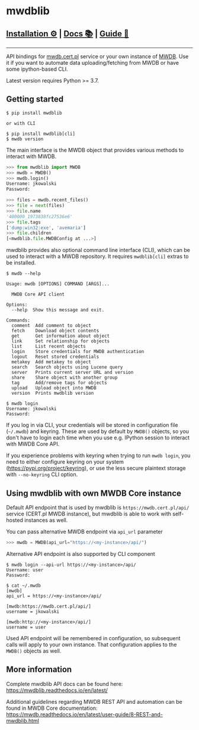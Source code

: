 # mwdblib

## [Installation ⚙️](#getting-started) | [Docs 📚](https://mwdblib.readthedocs.io/en/latest/) | [Guide 📕](https://mwdb.readthedocs.io/en/latest/user-guide/8-REST-and-mwdblib.html)

---

API bindings for [mwdb.cert.pl](https://mwdb.cert.pl) service or your own instance of [MWDB](https://github.com/CERT-Polska/mwdb-core).
Use it if you want to automate data uploading/fetching from MWDB or have some ipython-based CLI.

Latest version requires Python >= 3.7.

## Getting started

```console
$ pip install mwdblib

or with CLI

$ pip install mwdblib[cli]
$ mwdb version
```

The main interface is the MWDB object that provides various methods to interact with MWDB.

```python
>>> from mwdblib import MWDB
>>> mwdb = MWDB()
>>> mwdb.login()
Username: jkowalski
Password:

>>> files = mwdb.recent_files()
>>> file = next(files)
>>> file.name
'400000_1973838fc27536e6'
>>> file.tags
['dump:win32:exe', 'avemaria']
>>> file.children
[<mwdblib.file.MWDBConfig at ...>]
```

mwdblib provides also optional command line interface (CLI), which can be used to interact with a MWDB repository.
It requires `mwdblib[cli]` extras to be installed.

```console
$ mwdb --help

Usage: mwdb [OPTIONS] COMMAND [ARGS]...

  MWDB Core API client

Options:
  --help  Show this message and exit.

Commands:
  comment  Add comment to object
  fetch    Download object contents
  get      Get information about object
  link     Set relationship for objects
  list     List recent objects
  login    Store credentials for MWDB authentication
  logout   Reset stored credentials
  metakey  Add metakey to object
  search   Search objects using Lucene query
  server   Prints current server URL and version
  share    Share object with another group
  tag      Add/remove tags for objects
  upload   Upload object into MWDB
  version  Prints mwdblib version

$ mwdb login
Username: jkowalski
Password:
```

If you log in via CLI, your credentials will be stored in configuration file (`~/.mwdb`) and keyring. These are used by
default by `MWDB()` objects, so you don't have to login each time when you use e.g. IPython session to interact
with MWDB Core API.

If you experience problems with keyring when trying to run `mwdb login`, you need to either configure keyring on your
system (https://pypi.org/project/keyring), or use the less secure plaintext storage with `--no-keyring` CLI option.

## Using mwdblib with own MWDB Core instance

Default API endpoint that is used by mwdblib is `https://mwdb.cert.pl/api/` service (CERT.pl MWDB instance), but
mwdblib is able to work with self-hosted instances as well.

You can pass alternative MWDB endpoint via `api_url` parameter

```python
>>> mwdb = MWDB(api_url="https://<my-instance>/api/")
```

Alternative API endpoint is also supported by CLI component

```console
$ mwdb login --api-url https://<my-instance>/api/
Username: user
Password:

$ cat ~/.mwdb
[mwdb]
api_url = https://<my-instance>/api/

[mwdb:https://mwdb.cert.pl/api/]
username = jkowalski

[mwdb:http://<my-instance>/api/]
username = user
```

Used API endpoint will be remembered in configuration, so subsequent calls will apply to your own instance.
That configuration applies to the `MWDB()` objects as well.

## More information

Complete mwdblib API docs can be found here: https://mwdblib.readthedocs.io/en/latest/

Additional guidelines regarding MWDB REST API and automation can be found in MWDB Core documentation: https://mwdb.readthedocs.io/en/latest/user-guide/8-REST-and-mwdblib.html
